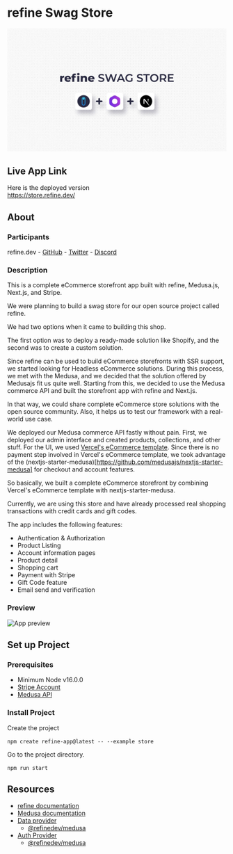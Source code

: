# refine Swag Store

![Screenshot](./cover-image.jpg)

## Live App Link

Here is the deployed version  
https://store.refine.dev/

## About

### Participants

refine.dev - [GitHub](https://github.com/refinedev/refine) - [Twitter](https://twitter.com/refine_dev) - [Discord](https://discord.gg/refine)

### Description

This is a complete eCommerce storefront app built with refine, Medusa.js, Next.js, and Stripe.

We were planning to build a swag store for our open source project called refine.

We had two options when it came to building this shop.

The first option was to deploy a ready-made solution like Shopify, and the second was to create a custom solution.

Since refine can be used to build eCommerce storefronts with SSR support, we started looking for Headless eCommerce solutions.
During this process, we met with the Medusa, and we decided that the solution offered by Medusajs fit us quite well.
Starting from this, we decided to use the Medusa commerce API and built the storefront app with refine and Next.js.

In that way, we could share complete eCommerce store solutions with the open source community. Also, it helps us to test our framework with a real-world use case.

We deployed our Medusa commerce API fastly without pain. First, we deployed our admin interface and created products, collections, and other stuff.
For the UI, we used [Vercel's eCommerce template](https://demo.vercel.store/). Since there is no payment step involved in Vercel's eCommerce template, we took advantage of the (nextjs-starter-medusa)[https://github.com/medusajs/nextjs-starter-medusa] for checkout and account features.

So basically, we built a complete eCommerce storefront by combining Vercel's eCommerce template with nextjs-starter-medusa.

Currently, we are using this store and have already processed real shopping transactions with credit cards and gift codes.

The app includes the following features:

- Authentication & Authorization
- Product Listing
- Account information pages
- Product detail
- Shopping cart
- Payment with Stripe
- Gift Code feature
- Email send and verification

### Preview

![App preview](https://refine-store.fra1.cdn.digitaloceanspaces.com/video/refine-store-demo.gif)

## Set up Project

### Prerequisites

- Minimum Node v16.0.0
- [Stripe Account](https://stripe.com/)
- [Medusa API](https://docs.medusajs.com/quickstart/quick-start)

### Install Project

Create the project

```
npm create refine-app@latest -- --example store
```

Go to the project directory.

```
npm run start
```

## Resources

- [refine documentation](https://refine.dev/docs/getting-started/overview/)
- [Medusa documentation](https://docs.medusajs.com/quickstart/quick-start)
- [Data provider](https://refine.dev/docs/api-reference/core/providers/data-provider/)
  - [@refinedev/medusa](https://www.npmjs.com/package/@refinedev/medusa)
- [Auth Provider](https://refine.dev/docs/api-reference/core/providers/auth-provider/)
  - [@refinedev/medusa](https://www.npmjs.com/package/@refinedev/medusa)
